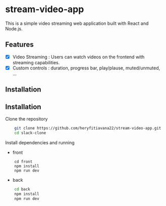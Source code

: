 # stream-video-app

This is a simple video streaming web application built with React and Node.js.

## Features

- [x] Video Streaming : Users can watch videos on the frontend with streaming capabilities.
- [x] Custom controls : duration, progress bar, play/plause, muted/unmuted, ...

## Installation

## Installation

Clone the repository

```bash
    git clone https://github.com/heryfitiavana22/stream-video-app.git
    cd slack-clone
```

Install dependencies and running
- front 
```
    cd front
    npm install 
    npm run dev
```

- back
```bash
    cd back
    npm install 
    npm run dev
```